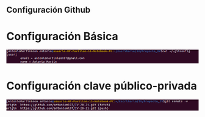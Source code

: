 ## Configuración Github

# Configuración Básica
![gitBasico](./img/gitBasico.png)

# Configuración clave público-privada
![gitsss](./img/gitssh.png)